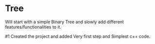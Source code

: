 # Tree
Will start with a simple Binary Tree and slowly add different features/functionalities to it.

#1
Created the project and added
Very first step and Simplest c++ code.